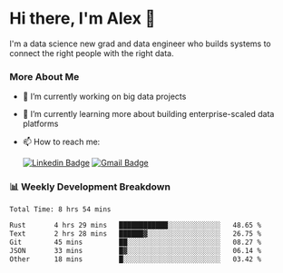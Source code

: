 # Hi there, I'm Alex  👋

I'm a data science new grad and data engineer who builds systems to connect the right people with the right data. 

### More About Me

- 🔭 I’m currently working on big data projects
- 🌱 I’m currently learning more about building enterprise-scaled data platforms
- 📫 How to reach me:

  [![Linkedin Badge](https://img.shields.io/badge/LinkedIn-0077B5?style=for-the-badge&logo=linkedin&logoColor=white)](https://www.linkedin.com/in/itsalexchen) [![Gmail Badge](https://img.shields.io/badge/Gmail-D14836?style=for-the-badge&logo=gmail&logoColor=white)](mailto:itsalexchen@gmail.com)




### 📊 Weekly Development Breakdown
<!--START_SECTION:waka-->

```txt
Total Time: 8 hrs 54 mins

Rust       4 hrs 29 mins   ████████████░░░░░░░░░░░░░   48.65 %
Text       2 hrs 28 mins   ██████▓░░░░░░░░░░░░░░░░░░   26.75 %
Git        45 mins         ██░░░░░░░░░░░░░░░░░░░░░░░   08.27 %
JSON       33 mins         █▓░░░░░░░░░░░░░░░░░░░░░░░   06.14 %
Other      18 mins         █░░░░░░░░░░░░░░░░░░░░░░░░   03.42 %
```

<!--END_SECTION:waka-->
